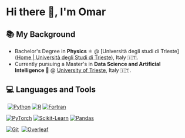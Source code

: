 
# Hi there 🖖, I'm Omar

## 📚 My Background

- Bachelor's Degree in **Physics** ⚛️ @ [Università degli studi di Trieste]([Home | Università degli Studi di Trieste](https://portale.units.it/it)), Italy 🇮🇹.
- Currently pursuing a Master's in **Data Science and Artificial Intelligence** 🤖 @ [University of Trieste](https://x.com/UniTrieste), Italy 🇮🇹.

## 💻 Languages and Tools

 [![Python](https://camo.githubusercontent.com/07858da9ad3cd19f1e10777508bf1b5470f22f8eb0b3ceaa425e2ff85461e30e/68747470733a2f2f696d672e736869656c64732e696f2f62616467652f507974686f6e2d3337373641423f7374796c653d666f722d7468652d6261646765266c6f676f3d707974686f6e266c6f676f436f6c6f723d7768697465)](https://camo.githubusercontent.com/07858da9ad3cd19f1e10777508bf1b5470f22f8eb0b3ceaa425e2ff85461e30e/68747470733a2f2f696d672e736869656c64732e696f2f62616467652f507974686f6e2d3337373641423f7374796c653d666f722d7468652d6261646765266c6f676f3d707974686f6e266c6f676f436f6c6f723d7768697465) [![R](https://camo.githubusercontent.com/7c3d9c0c71b81848e4c4ac763d4f2bc059be4feb6c8f381382d7c0cdc378221f/68747470733a2f2f696d672e736869656c64732e696f2f62616467652f522d3237364443333f7374796c653d666f722d7468652d6261646765266c6f676f3d72266c6f676f436f6c6f723d7768697465)](https://camo.githubusercontent.com/7c3d9c0c71b81848e4c4ac763d4f2bc059be4feb6c8f381382d7c0cdc378221f/68747470733a2f2f696d672e736869656c64732e696f2f62616467652f522d3237364443333f7374796c653d666f722d7468652d6261646765266c6f676f3d72266c6f676f436f6c6f723d7768697465) [![Fortran](https://camo.githubusercontent.com/d6ab67453410dd484fd2b42a3e1253f7928a75270a30196bf89f6ee44df897f4/68747470733a2f2f696d672e736869656c64732e696f2f62616467652f466f727472616e2d3733344639363f7374796c653d666f722d7468652d6261646765266c6f676f3d666f727472616e266c6f676f436f6c6f723d7768697465)](https://camo.githubusercontent.com/d6ab67453410dd484fd2b42a3e1253f7928a75270a30196bf89f6ee44df897f4/68747470733a2f2f696d672e736869656c64732e696f2f62616467652f466f727472616e2d3733344639363f7374796c653d666f722d7468652d6261646765266c6f676f3d666f727472616e266c6f676f436f6c6f723d7768697465) 

[![PyTorch](https://camo.githubusercontent.com/5321071f60f2bf18c8a41848c906919095a4e78b14d1bc87dafffcfb59d858c8/68747470733a2f2f696d672e736869656c64732e696f2f62616467652f5079546f7263682d4545344332433f7374796c653d666f722d7468652d6261646765266c6f676f3d7079746f726368266c6f676f436f6c6f723d7768697465)](https://camo.githubusercontent.com/5321071f60f2bf18c8a41848c906919095a4e78b14d1bc87dafffcfb59d858c8/68747470733a2f2f696d672e736869656c64732e696f2f62616467652f5079546f7263682d4545344332433f7374796c653d666f722d7468652d6261646765266c6f676f3d7079746f726368266c6f676f436f6c6f723d7768697465) [![Scikit-Learn](https://camo.githubusercontent.com/cdf71940c66f3b76a98bc4bb74939f5b4639e0596f54a7ff59bd223cfc3f8442/68747470733a2f2f696d672e736869656c64732e696f2f62616467652f5363696b69742532304c6561726e2d4637393331453f7374796c653d666f722d7468652d6261646765266c6f676f3d7363696b69742d6c6561726e266c6f676f436f6c6f723d7768697465)](https://camo.githubusercontent.com/cdf71940c66f3b76a98bc4bb74939f5b4639e0596f54a7ff59bd223cfc3f8442/68747470733a2f2f696d672e736869656c64732e696f2f62616467652f5363696b69742532304c6561726e2d4637393331453f7374796c653d666f722d7468652d6261646765266c6f676f3d7363696b69742d6c6561726e266c6f676f436f6c6f723d7768697465) [![Pandas](https://camo.githubusercontent.com/cdd90873ca81a229e16a9dc410679c9a5ac378e21d15cff4dd4fb018cff67f72/68747470733a2f2f696d672e736869656c64732e696f2f62616467652f50616e6461732d3135303435383f7374796c653d666f722d7468652d6261646765266c6f676f3d70616e646173266c6f676f436f6c6f723d7768697465)](https://camo.githubusercontent.com/cdd90873ca81a229e16a9dc410679c9a5ac378e21d15cff4dd4fb018cff67f72/68747470733a2f2f696d672e736869656c64732e696f2f62616467652f50616e6461732d3135303435383f7374796c653d666f722d7468652d6261646765266c6f676f3d70616e646173266c6f676f436f6c6f723d7768697465) 

[![Git](https://camo.githubusercontent.com/8a6912ffd6e3bba0d696c8803e3ff21a37f24cbca4a3433e23af910250e974ef/68747470733a2f2f696d672e736869656c64732e696f2f62616467652f4769742d4630353033323f7374796c653d666f722d7468652d6261646765266c6f676f3d676974266c6f676f436f6c6f723d7768697465)](https://camo.githubusercontent.com/8a6912ffd6e3bba0d696c8803e3ff21a37f24cbca4a3433e23af910250e974ef/68747470733a2f2f696d672e736869656c64732e696f2f62616467652f4769742d4630353033323f7374796c653d666f722d7468652d6261646765266c6f676f3d676974266c6f676f436f6c6f723d7768697465)  [![Overleaf](https://camo.githubusercontent.com/bed61ebf3f5d363ff95c125fe8c19a64bafccac730875a3be4a3e678edfcfd08/68747470733a2f2f696d672e736869656c64732e696f2f62616467652f4f7665726c6561662d3437413134313f7374796c653d666f722d7468652d6261646765266c6f676f3d6f7665726c656166266c6f676f436f6c6f723d7768697465)](https://camo.githubusercontent.com/bed61ebf3f5d363ff95c125fe8c19a64bafccac730875a3be4a3e678edfcfd08/68747470733a2f2f696d672e736869656c64732e696f2f62616467652f4f7665726c6561662d3437413134313f7374796c653d666f722d7468652d6261646765266c6f676f3d6f7665726c656166266c6f676f436f6c6f723d7768697465)
